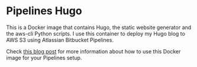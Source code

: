 # Pipelines Hugo

This is a Docker image that contains Hugo, the static website generator and the aws-cli Python scripts. I use this container to deploy my Hugo blog to AWS S3 using Atlassian Bitbucket Pipelines.

Check [this blog post](https://www.karelbemelmans.com/2016/10/deploying-a-hugo-website-to-amazon-s3-using-bitbucket-pipelines/) for more information about how to use this Docker image for your Pipelines setup.
